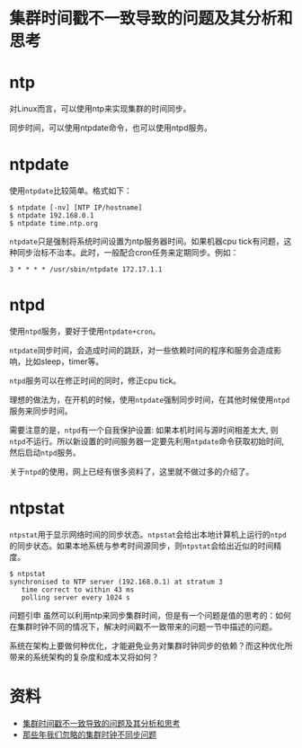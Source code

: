 # 集群时间戳不一致导致的问题及其分析和思考

# ntp
对Linux而言，可以使用ntp来实现集群的时间同步。

同步时间，可以使用ntpdate命令，也可以使用ntpd服务。

# ntpdate
使用`ntpdate`比较简单。格式如下：

```
$ ntpdate [-nv] [NTP IP/hostname]
$ ntpdate 192.168.0.1
$ ntpdate time.ntp.org
```
`ntpdate`只是强制将系统时间设置为ntp服务器时间。如果机器cpu tick有问题，这种同步治标不治本。此时，一般配合cron任务来定期同步。例如：

```
3 * * * * /usr/sbin/ntpdate 172.17.1.1
```

# ntpd

使用`ntpd`服务，要好于使用`ntpdate+cron`。

`ntpdate`同步时间，会造成时间的跳跃，对一些依赖时间的程序和服务会造成影响，比如sleep，timer等。

`ntpd`服务可以在修正时间的同时，修正cpu tick。

理想的做法为，在开机的时候，使用`ntpdate`强制同步时间，在其他时候使用`ntpd`服务来同步时间。

需要注意的是，`ntpd`有一个自我保护设置: 如果本机时间与源时间相差太大, 则`ntpd`不运行。所以新设置的时间服务器一定要先利用`ntpdate`命令获取初始时间, 然后启动`ntpd`服务。

关于`ntpd`的使用，网上已经有很多资料了，这里就不做过多的介绍了。

# ntpstat

`ntpstat`用于显示网络时间的同步状态。`ntpstat`会给出本地计算机上运行的`ntpd`的同步状态。如果本地系统与参考时间源同步，则`ntpstat`会给出近似的时间精度。

```
$ ntpstat
synchronised to NTP server (192.168.0.1) at stratum 3
   time correct to within 43 ms
   polling server every 1024 s
```
   
问题引申
虽然可以利用ntp来同步集群时间，但是有一个问题是值的思考的：如何在集群时钟不同的情况下，解决时间戳不一致带来的问题一节中描述的问题。

系统在架构上要做何种优化，才能避免业务对集群时钟同步的依赖？而这种优化所带来的系统架构的复杂度和成本又将如何？

# 资料

- [集群时间戳不一致导致的问题及其分析和思考](https://wangwei1237.github.io/2020/05/29/problem-caused-by-timestamp-s-difference-in-cluster-and-analysis/)
- [那些年我们忽略的集群时钟不同步问题](https://blog.csdn.net/showchi/article/details/106230110)